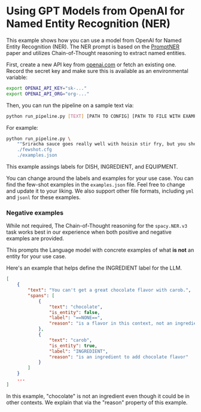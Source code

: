 # Using GPT Models from OpenAI for Named Entity Recognition (NER)


This example shows how you can use a model from OpenAI for Named Entity Recognition (NER).
The NER prompt is based on the [PromptNER](https://arxiv.org/abs/2305.15444) paper and
utilizes Chain-of-Thought reasoning to extract named entities.

First, create a new API key from
[openai.com](https://platform.openai.com/account/api-keys) or fetch an existing
one. Record the secret key and make sure this is available as an environmental
variable:

```sh
export OPENAI_API_KEY="sk-..."
export OPENAI_API_ORG="org-..."
```

Then, you can run the pipeline on a sample text via:


```sh
python run_pipeline.py [TEXT] [PATH TO CONFIG] [PATH TO FILE WITH EXAMPLES]
```

For example:

```sh
python run_pipeline.py \
    ""Sriracha sauce goes really well with hoisin stir fry, but you should add it after you use the wok." \
    ./fewshot.cfg
    ./examples.json
```

This example assings labels for DISH, INGREDIENT, and EQUIPMENT.

You can change around the labels and examples for your use case.
You can find the few-shot examples in the
`examples.json` file. Feel free to change and update it to your liking.
We also support other file formats, including `yml` and `jsonl` for these examples.


### Negative examples

While not required, The Chain-of-Thought reasoning for the `spacy.NER.v3` task
works best in our experience when both positive and negative examples are provided.

This prompts the Language model with concrete examples of what **is not** an entity
for your use case.

Here's an example that helps define the INGREDIENT label for the LLM.

```json
[
    {
        "text": "You can't get a great chocolate flavor with carob.",
        "spans": [
            {
                "text": "chocolate",
                "is_entity": false,
                "label": "==NONE==",
                "reason": "is a flavor in this context, not an ingredient"
            },
            {
                "text": "carob",
                "is_entity": true,
                "label": "INGREDIENT",
                "reason": "is an ingredient to add chocolate flavor"
            }
        ]
    }
    ...
]
```

In this example, "chocolate" is not an ingredient even though it could be in other contexts.
We explain that via the "reason" property of this example.
